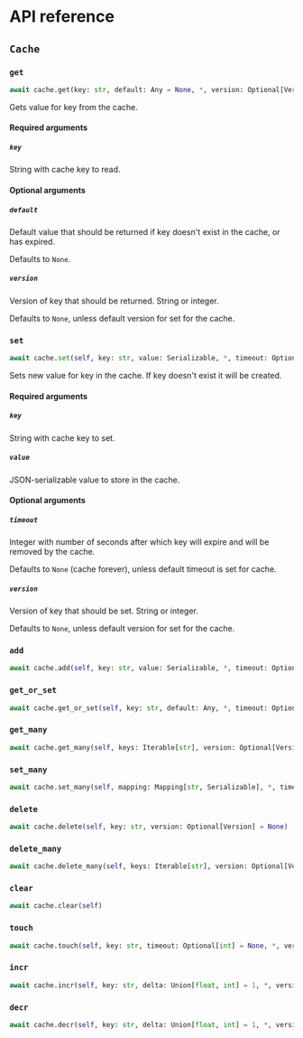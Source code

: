 # API reference

## `Cache`

### `get`

```python
await cache.get(key: str, default: Any = None, *, version: Optional[Version] = None) -> Any
```

Gets value for key from the cache.


#### Required arguments

##### `key`

String with cache key to read.


#### Optional arguments

##### `default`

Default value that should be returned if key doesn't exist in the cache, or has expired.

Defaults to `None`.


##### `version`

Version of key that should be returned. String or integer.

Defaults to `None`, unless default version for set for the cache.


### `set`

```python
await cache.set(self, key: str, value: Serializable, *, timeout: Optional[int] = None, version: Optional[Version] = None)
```

Sets new value for key in the cache. If key doesn't exist it will be created. 


#### Required arguments

##### `key`

String with cache key to set.


##### `value`

JSON-serializable value to store in the cache.


#### Optional arguments

##### `timeout`

Integer with number of seconds after which key will expire and will be removed by the cache. 

Defaults to `None` (cache forever), unless default timeout is set for cache.


##### `version`

Version of key that should be set. String or integer.

Defaults to `None`, unless default version for set for the cache.


### `add`

```python
await cache.add(self, key: str, value: Serializable, *, timeout: Optional[int] = None, version: Optional[Version] = None)
```


### `get_or_set`

```python
await cache.get_or_set(self, key: str, default: Any, *, timeout: Optional[int] = None, version: Optional[Version] = None) -> Any
```


### `get_many`

```python
await cache.get_many(self, keys: Iterable[str], version: Optional[Version] = None) -> Dict[str, Any]
```


### `set_many`

```python
await cache.set_many(self, mapping: Mapping[str, Serializable], *, timeout: Optional[int] = None)
```


### `delete`

```python
await cache.delete(self, key: str, version: Optional[Version] = None)
```


### `delete_many`

```python
await cache.delete_many(self, keys: Iterable[str], version: Optional[Version] = None)
```


### `clear`

```python
await cache.clear(self)
```


### `touch`

```python
await cache.touch(self, key: str, timeout: Optional[int] = None, *, version: Optional[Version] = None) -> bool
```


### `incr`

```python
await cache.incr(self, key: str, delta: Union[float, int] = 1, *, version: Optional[Version] = None) -> Union[float, int]
```


### `decr`

```python
await cache.decr(self, key: str, delta: Union[float, int] = 1, *, version: Optional[Version] = None) -> Union[float, int]
```